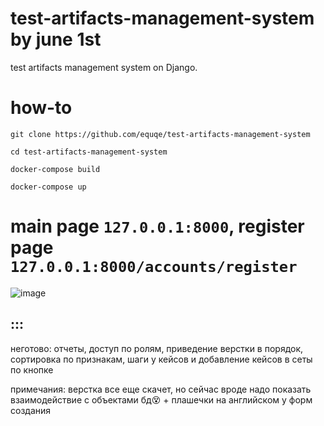 # test-artifacts-management-system by june 1st
test artifacts management system on Django.

# how-to

```
git clone https://github.com/equqe/test-artifacts-management-system

cd test-artifacts-management-system

docker-compose build

docker-compose up
```

# main page `127.0.0.1:8000`, register page `127.0.0.1:8000/accounts/register`
![image](https://github.com/equqe/test-artifacts-management-system/assets/145790372/2f005ac1-85e2-4f61-86e8-a4e46970d753)

## :::
неготово: отчеты, доступ по ролям, приведение верстки в порядок, сортировка по признакам, шаги у кейсов и добавление кейсов в сеты по кнопке

примечания: верстка все еще скачет, но сейчас вроде надо показать взаимодействие с объектами бд😵 + плашечки на английском у форм создания

